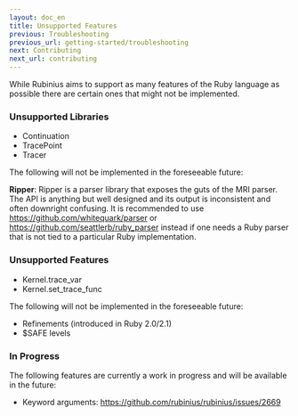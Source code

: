 ```yaml
---
layout: doc_en
title: Unsupported Features
previous: Troubleshooting
previous_url: getting-started/troubleshooting
next: Contributing
next_url: contributing
---
```


While Rubinius aims to support as many features of the Ruby language as
possible there are certain ones that might not be implemented.

### Unsupported Libraries

* Continuation
* TracePoint
* Tracer

The following will not be implemented in the foreseeable future:

**Ripper**: Ripper is a parser library that exposes the guts of the MRI parser.
The API is anything but well designed and its output is inconsistent and often
downright confusing. It is recommended to use
<https://github.com/whitequark/parser> or
<https://github.com/seattlerb/ruby_parser> instead if one needs a Ruby parser
that is not tied to a particular Ruby implementation.

### Unsupported Features

* Kernel.trace\_var
* Kernel.set\_trace\_func

The following will not be implemented in the foreseeable future:

* Refinements (introduced in Ruby 2.0/2.1)
* $SAFE levels

### In Progress

The following features are currently a work in progress and will be available
in the future:

* Keyword arguments: <https://github.com/rubinius/rubinius/issues/2669>
